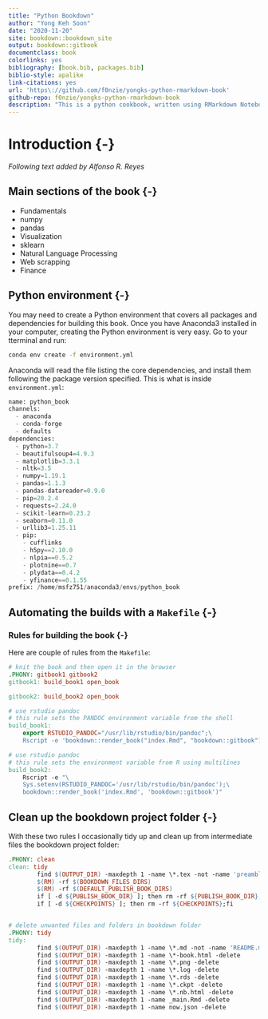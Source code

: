 ```yaml
---
title: "Python Bookdown"
author: "Yong Keh Soon"
date: "2020-11-20"
site: bookdown::bookdown_site
output: bookdown::gitbook
documentclass: book
colorlinks: yes
bibliography: [book.bib, packages.bib]
biblio-style: apalike
link-citations: yes
url: 'https\://github.com/f0nzie/yongks-python-rmarkdown-book'
github-repo: f0nzie/yongks-python-rmarkdown-book
description: "This is a python cookbook, written using RMarkdown Notebook. It is made possible by using reticulate R library as the bridge between R and Python."
---
```




# Introduction {-}

*Following text added by Alfonso R. Reyes*

## Main sections of the book {-}

* Fundamentals
* numpy
* pandas
* Visualization
* sklearn
* Natural Language Processing
* Web scrapping
* Finance



## Python environment {-}
You may need to create a Python environment that covers all packages and dependencies for building this book. Once you have Anaconda3 installed in your computer, creating the Python environment is very easy. Go to your tterminal and run:

```bash
conda env create -f environment.yml
```

Anaconda will read the file listing the core dependencies, and install them following the package version specified. This is what is inside `environment.yml`:

```python
name: python_book
channels:
  - anaconda
  - conda-forge
  - defaults
dependencies:
  - python=3.7
  - beautifulsoup4=4.9.3
  - matplotlib=3.3.1
  - nltk=3.5
  - numpy=1.19.1
  - pandas=1.1.3
  - pandas-datareader=0.9.0
  - pip=20.2.4
  - requests=2.24.0
  - scikit-learn=0.23.2
  - seaborn=0.11.0
  - urllib3=1.25.11
  - pip:
    - cufflinks
    - h5py==2.10.0
    - nlpia==0.5.2
    - plotnine==0.7
    - plydata==0.4.2
    - yfinance==0.1.55
prefix: /home/msfz751/anaconda3/envs/python_book
```



## Automating the builds with a `Makefile` {-}


### Rules for building the book {-}
Here are couple of rules from the `Makefile`:

```makefile
# knit the book and then open it in the browser
.PHONY: gitbook1 gitbook2
gitbook1: build_book1 open_book

gitbook2: build_book2 open_book

# use rstudio pandoc
# this rule sets the PANDOC environment variable from the shell
build_book1:
	export RSTUDIO_PANDOC="/usr/lib/rstudio/bin/pandoc";\
	Rscript -e 'bookdown::render_book("index.Rmd", "bookdown::gitbook")'

# use rstudio pandoc
# this rule sets the environment variable from R using multilines
build_book2:
	Rscript -e "\
	Sys.setenv(RSTUDIO_PANDOC='/usr/lib/rstudio/bin/pandoc');\
	bookdown::render_book('index.Rmd', 'bookdown::gitbook')"
```

## Clean up the bookdown project folder {-}
With these two rules I occasionally tidy up and clean up from intermediate files the bookdown project folder:

```makefile
.PHONY: clean
clean: tidy
		find $(OUTPUT_DIR) -maxdepth 1 -name \*.tex -not -name 'preamble.tex' -delete
		$(RM) -rf $(BOOKDOWN_FILES_DIRS)
		$(RM) -rf $(DEFAULT_PUBLISH_BOOK_DIRS)
		if [ -d ${PUBLISH_BOOK_DIR} ]; then rm -rf ${PUBLISH_BOOK_DIR};fi
		if [ -d ${CHECKPOINTS} ]; then rm -rf ${CHECKPOINTS};fi


# delete unwanted files and folders in bookdown folder
.PHONY: tidy
tidy:
		find $(OUTPUT_DIR) -maxdepth 1 -name \*.md -not -name 'README.md' -delete
		find $(OUTPUT_DIR) -maxdepth 1 -name \*-book.html -delete
		find $(OUTPUT_DIR) -maxdepth 1 -name \*.png -delete
		find $(OUTPUT_DIR) -maxdepth 1 -name \*.log -delete
		find $(OUTPUT_DIR) -maxdepth 1 -name \*.rds -delete
		find $(OUTPUT_DIR) -maxdepth 1 -name \*.ckpt -delete
		find $(OUTPUT_DIR) -maxdepth 1 -name \*.nb.html -delete
		find $(OUTPUT_DIR) -maxdepth 1 -name _main.Rmd -delete
		find $(OUTPUT_DIR) -maxdepth 1 -name now.json -delete		
```
